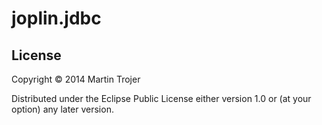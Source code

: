 # joplin.jdbc

## License

Copyright © 2014 Martin Trojer

Distributed under the Eclipse Public License either version 1.0 or (at
your option) any later version.
